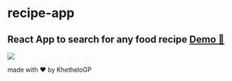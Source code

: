 # recipe-app
React App to search for any food recipe
[Demo :eyes:](https://khethelogp.github.io/recipe-app)
---
![](https://i.ibb.co/bFtHTpF/recipe-app.png)

made with :heart: by KhetheloGP
